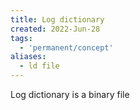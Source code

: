 ```yaml
---
title: Log dictionary
created: 2022-Jun-28
tags:
  - 'permanent/concept'
aliases:
  - ld file
---
```


Log dictionary is a binary file



